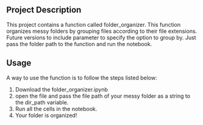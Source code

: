## Project Description
This project contains a function called folder_organizer.  This function organizes messy folders by grouping files according to their file extensions. Future versions to include parameter to specify the option to group by. Just pass the folder path to the function and run the notebook. 

## Usage
A way to use the function is to follow the steps listed below:
1. Download the folder_organizer.ipynb
2. open the file and pass the file path of your messy folder as a string to the dir_path variable. 
3. Run all the cells in the notebook. 
4. Your folder is organized! 